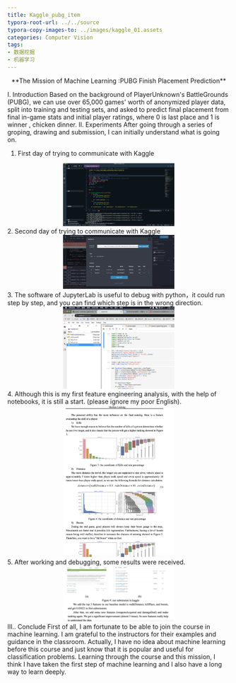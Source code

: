```yaml
---
title: Kaggle_pubg_item
typora-root-url: ../../source
typora-copy-images-to: ../images/kaggle_01.assets
categories: Computer Vision
tags:
- 数据挖掘
- 机器学习
---
```


<center>**The Mission of Machine Learning :PUBG Finish Placement Prediction**</center>

Ⅰ. Introduction
	Based on the background of PlayerUnknown's BattleGrounds (PUBG), we can use over 65,000 games' worth of anonymized player data, split into training and testing sets, and asked to predict final placement from final in-game stats and initial player ratings, where 0 is last place and 1 is winner , chicken dinner.
Ⅱ. Experiments
  After going through a series of groping, drawing and submission, I can initially understand what is going on.

1. First day of trying to communicate with Kaggle
 <center><img src="/images/kaggle_01.assets/image-20200106154414116.png" alt="50%" width="50%" style="zoom:50%;" /></center>
2. Second day of trying to communicate with Kaggle
 <center><img src="/images/kaggle_01.assets/image-20200107234329533.png" alt="50%" width="50%"  style="zoom:50%;" /></center>
3. The software of JupyterLab is useful to debug with python，it could run step by step, and you can find which step is in the wrong direction.
 <center><img src="/images/kaggle_01.assets/image-20200116130704813.png" alt="50%" width="50%" style="zoom:50%;" /> </center>
4. Although this is my first feature engineering analysis, with the help of notebooks, it is still a start. (please ignore my poor English).
 <center><img src="/images/kaggle_01.assets/image-20200116131028652.png" alt="50%" width="50%" style="zoom:50%;" /> </center>
5. After working and debugging, some results were received.
 <center><img src="/images/kaggle_01.assets/image-20200116131302174.png" alt="50%" width="50%" style="zoom:50%;" /> </center>
Ⅲ.. Conclude
  First of all, I am fortunate to be able to join the course in machine learning. I am grateful to the instructors for their examples and guidance in the classroom. Actually, I have no idea about machine learning before this course and just know that it is popular and useful for classification problems. Learning through the course and this mission, I think I have taken the first step of machine learning and I also have a long way to learn deeply.